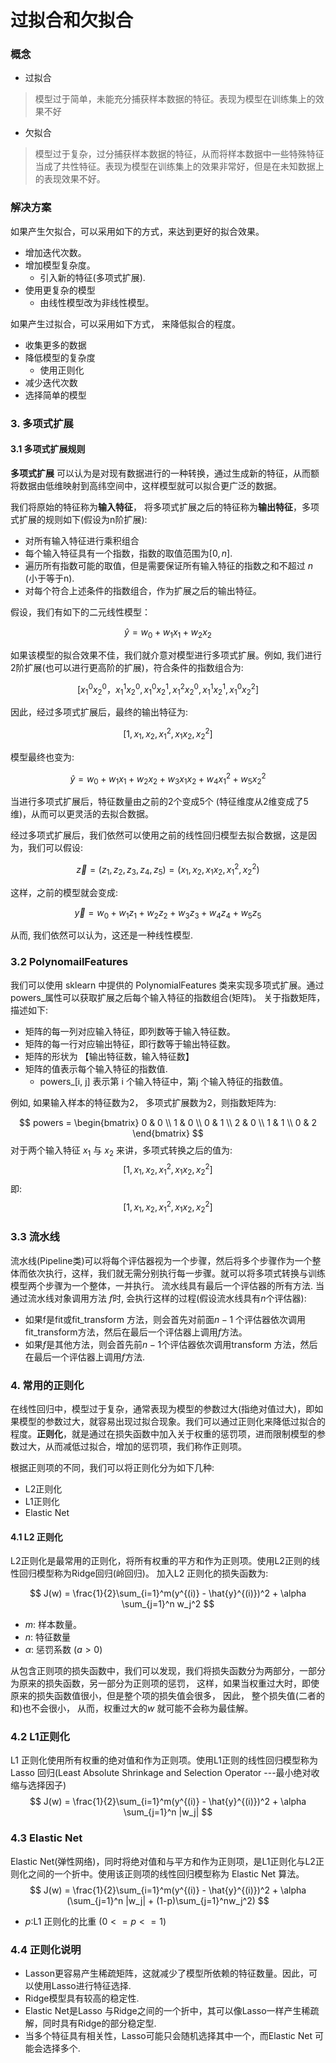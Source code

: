 # 过拟合和欠拟合
### 概念
- 过拟合
> 模型过于简单，未能充分捕获样本数据的特征。表现为模型在训练集上的效果不好
- 欠拟合
> 模型过于复杂，过分捕获样本数据的特征，从而将样本数据中一些特殊特征当成了共性特征。表现为模型在训练集上的效果非常好，但是在未知数据上的表现效果不好。

### 解决方案
如果产生欠拟合，可以采用如下的方式，来达到更好的拟合效果。
- 增加迭代次数。
- 增加模型复杂度。
   - 引入新的特征(多项式扩展).
- 使用更复杂的模型
   - 由线性模型改为非线性模型。

如果产生过拟合，可以采用如下方式， 来降低拟合的程度。

- 收集更多的数据
- 降低模型的复杂度
  - 使用正则化
- 减少迭代次数
- 选择简单的模型

### 3. 多项式扩展

#### 3.1 多项式扩展规则

**多项式扩展** 可以认为是对现有数据进行的一种转换，通过生成新的特征，从而额将数据由低维映射到高纬空间中，这样模型就可以拟合更广泛的数据。

我们将原始的特征称为**输入特征**， 将多项式扩展之后的特征称为**输出特征**，多项式扩展的规则如下(假设为n阶扩展):

- 对所有输入特征进行乘积组合
- 每个输入特征具有一个指数，指数的取值范围为$[0, n]$.
- 遍历所有指数可能的取值，但是需要保证所有输入特征的指数之和不超过 $n$ (小于等于n).
- 对每个符合上述条件的指数组合，作为扩展之后的输出特征。

假设，我们有如下的二元线性模型：

$$ \hat{y} =  w_0 + w_1x_1 + w_2x_2$$

如果该模型的拟合效果不佳，我们就介意对模型进行多项式扩展。例如, 我们进行2阶扩展(也可以进行更高阶的扩展)，符合条件的指数组合为:

$$ [x_1^0x_2^0， x_1^1x_2^0, x_1^0x_2^1, x_1^2x_2^0, x_1^1x_2^1, x_1^0x_2^2] $$

因此，经过多项式扩展后，最终的输出特征为:

$$[1, x_1, x_2, x_1^2, x_1x_2, x_2^2]$$

模型最终也变为:

$$\hat{y} = w_0 + w_1x_1 + w_2x_2 + w_3x_1x_2 + w_4x_1^2 + w_5x_2^2$$

当进行多项式扩展后，特征数量由之前的2个变成5个 (特征维度从2维变成了5维)，从而可以更灵活的去拟合数据。

经过多项式扩展后，我们依然可以使用之前的线性回归模型去拟合数据，这是因为，我们可以假设:

$$\vec{z} = (z_1,z_2,z_3,z_4,z_5) = (x_1,x_2, x_1x_2, x_1^2, x_2^2)$$

这样，之前的模型就会变成:

$$\vec{y} = w_0 + w_1z_1 + w_2z_2 + w_3z_3 + w_4z_4 + w_5z_5$$

从而, 我们依然可以认为，这还是一种线性模型.

### 3.2 PolynomailFeatures

我们可以使用 sklearn 中提供的 PolynomialFeatures 类来实现多项式扩展。通过powers_属性可以获取扩展之后每个输入特征的指数组合(矩阵)。 关于指数矩阵，描述如下:

- 矩阵的每一列对应输入特征，即列数等于输入特征数。
- 矩阵的每一行对应输出特征，即行数等于输出特征数。
- 矩阵的形状为 【输出特征数，输入特征数】
- 矩阵的值表示每个输入特征的指数值.
  - powers_[i, j] 表示第 i 个输入特征中，第j 个输入特征的指数值。

例如, 如果输入样本的特征数为2， 多项式扩展数为2，则指数矩阵为:

$$
powers = 
\begin{bmatrix} 
0 & 0 \\ 
1 & 0 \\
0 & 1 \\
2 & 0 \\
1 & 1 \\
0 & 2
\end{bmatrix}
$$
对于两个输入特征 $x_1$ 与 $x_2$ 来讲，多项式转换之后的值为:
$$[1, x_1, x_2, x_1^2, x_1x_2, x_2^2]$$
即:
$$[1, x_1, x_2, x_1^2, x_1x_2, x_2^2]$$
### 3.3 流水线
流水线(Pipeline类)可以将每个评估器视为一个步骤，然后将多个步骤作为一个整体而依次执行，这样，我们就无需分别执行每一步骤。就可以将多项式转换与训练模型两个步骤为一个整体，一并执行。
流水线具有最后一个评估器的所有方法. 当通过流水线对象调用方法 $f$时, 会执行这样的过程(假设流水线具有$n$个评估器):

- 如果f是fit或fit_transform 方法，则会首先对前面$n -1$ 个评估器依次调用fit_transform方法，然后在最后一个评估器上调用$f$方法。
- 如果$f$是其他方法，则会首先前$n -1$个评估器依次调用transform 方法，然后在最后一个评估器上调用$f$方法.
### 4. 常用的正则化
在线性回归中，模型过于复杂，通常表现为模型的参数过大(指绝对值过大)，即如果模型的参数过大，就容易出现过拟合现象。我们可以通过正则化来降低过拟合的程度。**正则化**，就是通过在损失函数中加入关于权重的惩罚项，进而限制模型的参数过大，从而减低过拟合，增加的惩罚项，我们称作正则项。

根据正则项的不同，我们可以将正则化分为如下几种:

- L2正则化
- L1正则化
- Elastic Net

#### 4.1  L2 正则化

L2正则化是最常用的正则化，将所有权重的平方和作为正则项。使用L2正则的线性回归模型称为Ridge回归(岭回归)。 加入L2 正则化的损失函数为:

$$
J(w) = \frac{1}{2}\sum_{i=1}^m(y^{(i)} - \hat{y}^{(i)})^2 + \alpha \sum_{j=1}^n w_j^2
$$

- $m$: 样本数量。
- $n$: 特征数量
- $\alpha$: 惩罚系数 $(a > 0)$

从包含正则项的损失函数中，我们可以发现，我们将损失函数分为两部分，一部分为原来的损失函数，另一部分为正则项的惩罚， 这样，如果当权重过大时，即使原来的损失函数值很小，但是整个项的损失值会很多， 因此， 整个损失值(二者的和)也不会很小， 从而，权重过大的$w$ 就可能不会称为最佳解。

### 4.2 L1正则化

L1 正则化使用所有权重的绝对值和作为正则项。使用L1正则的线性回归模型称为 Lasso 回归(Least Absolute Shrinkage and Selection Operator ---最小绝对收缩与选择因子)
$$
J(w) = \frac{1}{2}\sum_{i=1}^m(y^{(i)} - \hat{y}^{(i)})^2 + \alpha \sum_{j=1}^n |w_j|
$$

### 4.3  Elastic Net

Elastic Net(弹性网络)，同时将绝对值和与平方和作为正则项，是L1正则化与L2正则化之间的一个折中。使用该正则项的线性回归模型称为 Elastic Net 算法。
$$
J(w) =  \frac{1}{2}\sum_{i=1}^m(y^{(i)} - \hat{y}^{(i)})^2 + \alpha (\sum_{j=1}^n |w_j| + (1-p)\sum_{j=1}^nw_j^2)
$$

- $p:$L1 正则化的比重 ($0 <= p <= 1$)

### 4.4 正则化说明

- Lasson更容易产生稀疏矩阵，这就减少了模型所依赖的特征数量。因此，可以使用Lasso进行特征选择.
- Ridge模型具有较高的稳定性.
- Elastic Net是Lasso 与Ridge之间的一个折中，其可以像Lasso一样产生稀疏解，同时具有Ridge的部分稳定型.
- 当多个特征具有相关性，Lasso可能只会随机选择其中一个，而Elastic Net 可能会选择多个.